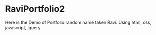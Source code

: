 # RaviPortfolio2
 Here is the Demo of Portfolio random name taken Ravi. Using html, css, javascript, jquery
